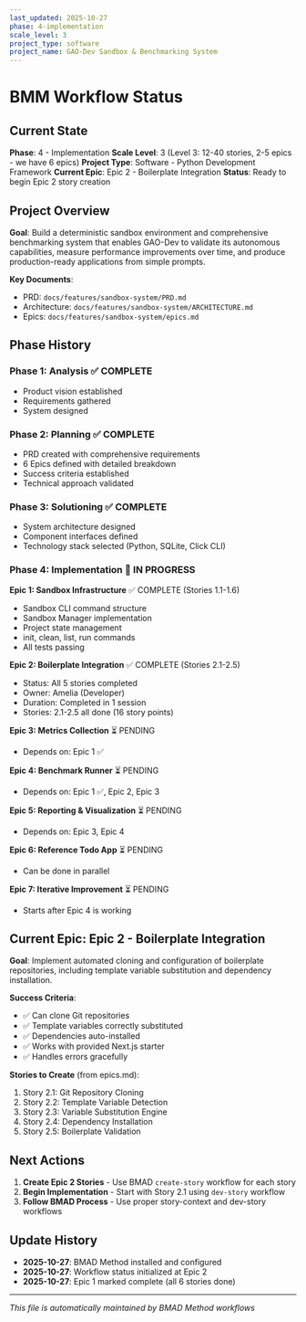 ```yaml
---
last_updated: 2025-10-27
phase: 4-implementation
scale_level: 3
project_type: software
project_name: GAO-Dev Sandbox & Benchmarking System
---
```


# BMM Workflow Status

## Current State

**Phase**: 4 - Implementation
**Scale Level**: 3 (Level 3: 12-40 stories, 2-5 epics - we have 6 epics)
**Project Type**: Software - Python Development Framework
**Current Epic**: Epic 2 - Boilerplate Integration
**Status**: Ready to begin Epic 2 story creation

## Project Overview

**Goal**: Build a deterministic sandbox environment and comprehensive benchmarking system that enables GAO-Dev to validate its autonomous capabilities, measure performance improvements over time, and produce production-ready applications from simple prompts.

**Key Documents**:
- PRD: `docs/features/sandbox-system/PRD.md`
- Architecture: `docs/features/sandbox-system/ARCHITECTURE.md`
- Epics: `docs/features/sandbox-system/epics.md`

## Phase History

### Phase 1: Analysis ✅ COMPLETE
- Product vision established
- Requirements gathered
- System designed

### Phase 2: Planning ✅ COMPLETE
- PRD created with comprehensive requirements
- 6 Epics defined with detailed breakdown
- Success criteria established
- Technical approach validated

### Phase 3: Solutioning ✅ COMPLETE
- System architecture designed
- Component interfaces defined
- Technology stack selected (Python, SQLite, Click CLI)

### Phase 4: Implementation 🔄 IN PROGRESS

**Epic 1: Sandbox Infrastructure** ✅ COMPLETE (Stories 1.1-1.6)
- Sandbox CLI command structure
- Sandbox Manager implementation
- Project state management
- init, clean, list, run commands
- All tests passing

**Epic 2: Boilerplate Integration** ✅ COMPLETE (Stories 2.1-2.5)
- Status: All 5 stories completed
- Owner: Amelia (Developer)
- Duration: Completed in 1 session
- Stories: 2.1-2.5 all done (16 story points)

**Epic 3: Metrics Collection** ⏳ PENDING
- Depends on: Epic 1 ✅

**Epic 4: Benchmark Runner** ⏳ PENDING
- Depends on: Epic 1 ✅, Epic 2, Epic 3

**Epic 5: Reporting & Visualization** ⏳ PENDING
- Depends on: Epic 3, Epic 4

**Epic 6: Reference Todo App** ⏳ PENDING
- Can be done in parallel

**Epic 7: Iterative Improvement** ⏳ PENDING
- Starts after Epic 4 is working

## Current Epic: Epic 2 - Boilerplate Integration

**Goal**: Implement automated cloning and configuration of boilerplate repositories, including template variable substitution and dependency installation.

**Success Criteria**:
- ✅ Can clone Git repositories
- ✅ Template variables correctly substituted
- ✅ Dependencies auto-installed
- ✅ Works with provided Next.js starter
- ✅ Handles errors gracefully

**Stories to Create** (from epics.md):
1. Story 2.1: Git Repository Cloning
2. Story 2.2: Template Variable Detection
3. Story 2.3: Variable Substitution Engine
4. Story 2.4: Dependency Installation
5. Story 2.5: Boilerplate Validation

## Next Actions

1. **Create Epic 2 Stories** - Use BMAD `create-story` workflow for each story
2. **Begin Implementation** - Start with Story 2.1 using `dev-story` workflow
3. **Follow BMAD Process** - Use proper story-context and dev-story workflows

## Update History

- **2025-10-27**: BMAD Method installed and configured
- **2025-10-27**: Workflow status initialized at Epic 2
- **2025-10-27**: Epic 1 marked complete (all 6 stories done)

---

*This file is automatically maintained by BMAD Method workflows*
